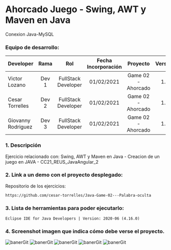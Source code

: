 # Ahorcado Juego - Swing, AWT y Maven en Java
Conexion Java-MySQL

### Equipo de desarrollo:

| Developer | Rama | Rol | Fecha Incorporación | Proyecto | Versión |
| --- | :---:  | :---:  | :---:  | :---: | :---:  |
| Victor Lozano | Dev 1 | FullStack Developer | 01/02/2021 | Game 02 - Ahorcado  | 1.0  |
| Cesar Torrelles | Dev 2 | FullStack Developer | 01/02/2021 |  Game 02 - Ahorcado  | 1.0  | 
| Giovanny Rodriguez | Dev 3 | FullStack Developer| 01/02/2021 |  Game 02 - Ahorcado  | 1.0  |

### 1. Descripción

Ejercicio  relacionado con:
Swing, AWT y Maven en Java - Creacion de un juego en JAVA - 
CC21_REUS_JavaAngular_2

###  2. Link a un demo con el proyecto desplegado:

Repositorio de los ejercicios:
```
https://github.com/cesar-torrelles/Java-Game-02---Palabra-oculta
```
###   3. Lista de herramientas para poder ejecutarlo:
```
Eclipse IDE for Java Developers | Version: 2020-06 (4.16.0)
```
###  4. Screenshot imagen que indica cómo debe verse el proyecto.
![banerGit](https://github.com/cesar-torrelles/Java-Game-02---Palabra-oculta/blob/main/1.png)
![banerGit](https://github.com/cesar-torrelles/Java-Game-02---Palabra-oculta/blob/main/2.png)
![banerGit](https://github.com/cesar-torrelles/Java-Game-02---Palabra-oculta/blob/main/3.png)
![banerGit](https://github.com/cesar-torrelles/Java-Game-02---Palabra-oculta/blob/main/4.png)
![banerGit](https://github.com/cesar-torrelles/Java-Game-02---Palabra-oculta/blob/main/5.png)

